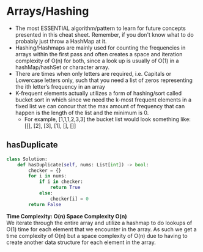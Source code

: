 # Arrays/Hashing
<ul>
<li>The most ESSENTIAL algorithm/pattern to learn for future concepts presented in this cheat sheet. Remember, if you don't know what to do probably just throw a HashMap at it.</li>
<li> Hashing/Hashmaps are mainly used for counting the frequencies in arrays within the first pass and often creates a space and iteration complexity of O(n) for both, since a look up is usually of O(1) in a hashMap/hashSet or character array.
<li> There are times when only letters are required, i.e. Capitals or Lowercase letters only, such that you need a list of zeros representing the ith letter’s frequency in an array
<li> K-frequent elements actually utilizes a form of hashing/sort called bucket sort in which since we need the k-most frequent elements in a fixed list we can concur that the max amount of frequency that can happen is the length of the list and the minimum is 0.
<ul> <li> For example, [1,1,1,2,3,3] the bucket list would look something like: [[], [2], [3], [1], [], []]
</ul>
</ul>

## hasDuplicate
```python
class Solution:
    def hasDuplicate(self, nums: List[int]) -> bool:
        checker = {}
        for i in nums:
            if i in checker:
                return True
            else:
                checker[i] = 0
        return False
```
**Time Complexity: O(n) Space Complexity O(n)** <br>
We iterate through the entire array and utilize a hashmap to do lookups of O(1) time for each element that we encounter in the array. As such we get a time complexity of O(n) but a space complexity of O(n) due to having to create another data structure for each element in the array.
